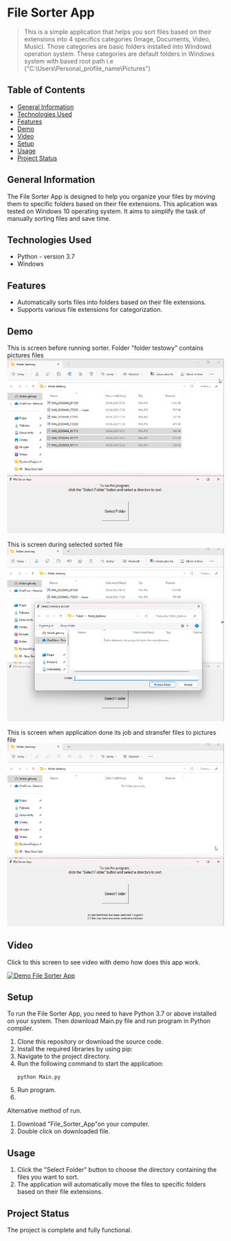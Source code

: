 # File Sorter App

> This is a simple application that helps you sort files based on their extensions into 4 specifics categories (Image, Documents, Video, Music). Those categories are basic folders installed into Windowd operation system. These categories are default folders in Windows system with based root path i.e ("C:\Users\Personal_profile_name\Pictures")

## Table of Contents
* [General Information](#general-information)
* [Technologies Used](#technologies-used)
* [Features](#features)
* [Demo](#demo)
* [Video](#video)
* [Setup](#setup)
* [Usage](#usage)
* [Project Status](#project-status)

## General Information
The File Sorter App is designed to help you organize your files by moving them to specific folders based on their file extensions. This aplication was tested on Windows 10 operating system.  It aims to simplify the task of manually sorting files and save time.

## Technologies Used
- Python - version 3.7
- Windows

## Features
- Automatically sorts files into folders based on their file extensions.
- Supports various file extensions for categorization.

## Demo
This is screen before running sorter. Folder "folder testowy" contains pictures files 
![Before_run_application](images/Before_run_app.png) 
 
This is screen during selected sorted file
![During_run_application](images/During_run_app.png)
  
This is screen when application done its job and stransfer files to pictures file
![After_run_application](images/After_run_app.png) 

## Video
Click to this screen to see video with demo how does this app work. 
 
[![Demo File Sorter App](http://img.youtube.com/vi/ffNtDCFeqZA/0.jpg)](http://www.youtube.com/watch?v=ffNtDCFeqZA)

 

## Setup
To run the File Sorter App, you need to have Python 3.7 or above installed on your system. Then download Main.py file and run program in Python compiler.
1. Clone this repository or download the source code.
2. Install the required libraries by using pip:
3. Navigate to the project directory.
4. Run the following command to start the application:
   ```
   python Main.py
   ```
5. Run program.
6. 
Alternative method of run. 
1. Download "File_Sorter_App"on your computer.
2. Double click on downloaded file.

## Usage
1. Click the "Select Folder" button to choose the directory containing the files you want to sort.
2. The application will automatically move the files to specific folders based on their file extensions.

## Project Status
The project is complete and fully functional.

